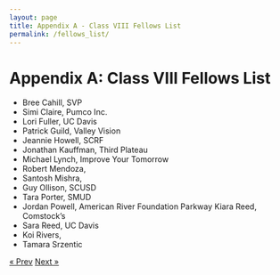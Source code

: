 ```yaml
---
layout: page
title: Appendix A - Class VIII Fellows List
permalink: /fellows_list/
---
```

# Appendix A: Class VIII Fellows List

* Bree Cahill, SVP
* Simi Claire, Pumco Inc.
* Lori Fuller, UC Davis
* Patrick Guild, Valley Vision
* Jeannie Howell, SCRF
* Jonathan Kauffman, Third Plateau
* Michael Lynch, Improve Your Tomorrow
* Robert Mendoza,
* Santosh Mishra,
* Guy Ollison, SCUSD
* Tara Porter, SMUD
* Jordan Powell, American River Foundation Parkway Kiara Reed, Comstock’s
* Sara Reed, UC Davis
* Koi Rivers,
* Tamara Srzentic

<!-- Pagination -->
<div class="pagination">
  <a class="pagination-item older" href="{{ site.baseurl }}/recommendations">&laquo; Prev</a>
  <a class="pagination-item newer" href="{{ site.baseurl }}/research">Next &raquo;</a>
</div>
